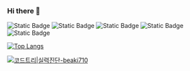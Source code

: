### Hi there 👋

![Static Badge](https://img.shields.io/badge/JavaScript-yellow)
![Static Badge](https://img.shields.io/badge/HTML_CSS-blue)
![Static Badge](https://img.shields.io/badge/C++(ing)-purple)
![Static Badge](https://img.shields.io/badge/Java(ing)-orange)
![Static Badge](https://img.shields.io/badge/SQL(ing)-pink)

[![Top Langs](https://github-readme-stats.vercel.app/api/top-langs/?username=12171790)](https://github.com/anuraghazra/github-readme-stats&layout=compact)

[![코드트리|실력진단-beaki710](https://banner.codetree.ai/v1/banner/beaki710)](https://www.codetree.ai/profiles/beaki710)

<!--
**12171790/12171790** is a ✨ _special_ ✨ repository because its `README.md` (this file) appears on your GitHub profile.

Here are some ideas to get you started:

- 🔭 I’m currently working on ...
- 🌱 I’m currently learning ...
- 👯 I’m looking to collaborate on ...
- 🤔 I’m looking for help with ...
- 💬 Ask me about ...
- 📫 How to reach me: ...
- 😄 Pronouns: ...
- ⚡ Fun fact: ...
-->
